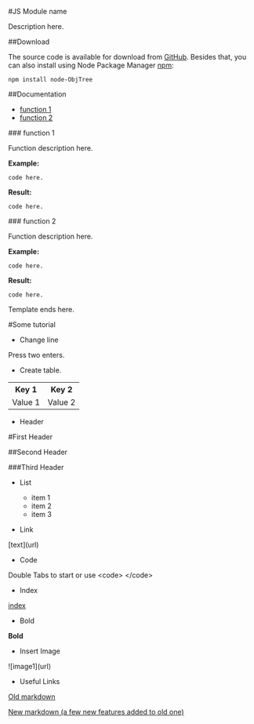 #JS Module name    

Description here. 

##Download    

The source code is available for download from [GitHub](https://github.com/rranauro/node-ObjTree). Besides that, you can also install using Node Package Manager [npm](https://npmjs.org):

    npm install node-ObjTree   

##Documentation


* [function 1](#index1)     
* [function 2](#index2)

<a name="index1" />
### function 1    

Function description here.

__Example:__

    code here.
    
__Result:__

    code here.

<a name="index2" />
### function 2     

Function description here.

__Example:__

    code here.
    
__Result:__

    code here.


Template ends here.




#Some tutorial 

* Change line

Press two enters.

* Create table.
<table>
  <tr>
    <th>Key 1</th>
    <th>Key 2</th>
  </tr>
  <tr>
    <td>Value 1</td>
    <td>Value 2</td>
  </tr>
</table>

* Header

#First Header

##Second Header

###Third Header

* List

  * item 1
  * item 2
  * item 3

* Link

[text]\(url\)

* Code
    
Double Tabs to start or use  \<code\> \</code\>

* Index

[index](#index_name)

<a name="index_name" />

* Bold

__Bold__

* Insert Image

![image1]\(url\)

* Useful Links

[Old markdown](http://daringfireball.net/projects/markdown/syntax#list) 

[New markdown (a few new features added to old one)](https://help.github.com/articles/github-flavored-markdown)
